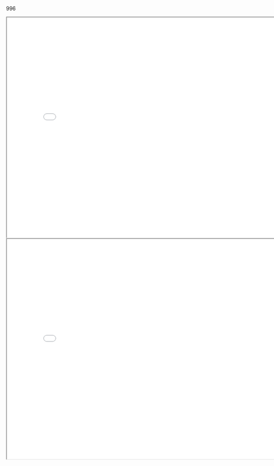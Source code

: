 996 



<iframe src="./../data/stlviewer/viewstl.html?src=../966/組合5.stl" width="800" height="600"></iframe>
 
 
 
 

<iframe src="./../data/stlviewer/viewstl.html?src=../966/15.txt" width="800" height="600"></iframe>